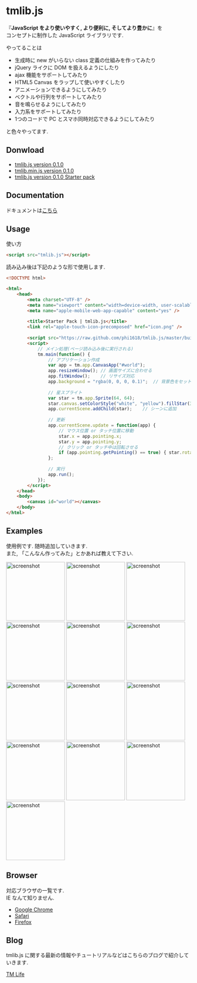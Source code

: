 # tmlib.js

『**JavaScript をより使いやすく, より便利に, そしてより豊かに**』を  
コンセプトに制作した JavaScript ライブラリです.

やってることは

- 生成時に new がいらない class 定義の仕組みを作ってみたり
- jQuery ライクに DOM を扱えるようにしたり
- ajax 機能をサポートしてみたり
- HTML5 Canvas をラップして使いやすくしたり
- アニメーションできるようにしてみたり
- ベクトルや行列をサポートしてみたり
- 音を鳴らせるようにしてみたり
- 入力系をサポートしてみたり
- 1つのコードで PC とスマホ同時対応できるようにしてみたり

と色々やってます.


## Donwload
- [tmlib.js version 0.1.0](https://raw.github.com/phi1618/tmlib.js/master/build/tmlib.js)
- [tmlib.min.js version 0.1.0](https://raw.github.com/phi1618/tmlib.js/0.1.0/build/tmlib.min.js)
- [tmlib.js version 0.1.0 Starter pack](https://github.com/downloads/phi1618/tmlib.js/starter.zip)


## Documentation
ドキュメントは[こちら](http://storage.tmlife.net/libs/tmlib.js/docs/index.html)

## Usage
使い方
```html
<script src="tmlib.js"></script>
```


読み込み後は下記のような形で使用します.

```html
<!DOCTYPE html>

<html>
    <head>
        <meta charset="UTF-8" />
        <meta name="viewport" content="width=device-width, user-scalable=no" />
        <meta name="apple-mobile-web-app-capable" content="yes" />
        
        <title>Starter Pack | tmlib.js</title>
        <link rel="apple-touch-icon-precomposed" href="icon.png" />
        
        <script src="https://raw.github.com/phi1618/tmlib.js/master/build/tmlib.js"></script>
        <script>
            // メイン処理(ページ読み込み後に実行される)
            tm.main(function() {
                // アプリケーション作成
                var app = tm.app.CanvasApp("#world");
                app.resizeWindow(); // 画面サイズに合わせる
                app.fitWindow();    // リサイズ対応
                app.background = "rgba(0, 0, 0, 0.1)";  // 背景色をセット
                
                // 星スプライト
                var star = tm.app.Sprite(64, 64);
                star.canvas.setColorStyle("white", "yellow").fillStar(32, 32, 32, 5);
                app.currentScene.addChild(star);    // シーンに追加
                
                // 更新
                app.currentScene.update = function(app) {
                    // マウス位置 or タッチ位置に移動
                    star.x = app.pointing.x;
                    star.y = app.pointing.y;
                    // クリック or タッチ中は回転させる
                    if (app.pointing.getPointing() == true) { star.rotation += 15; }
                };
                
                // 実行
                app.run();
            });
        </script>
    </head>
    <body>
        <canvas id="world"></canvas>
    </body>
</html>
```



## Examples

使用例です. 随時追加していきます.  
また, 「こんなん作ってみた」とかあれば教えて下さい.

<a href="http://storage.tmlife.net/libs/tmlib.js/examples/circle/"><img alt="screenshot" width="160" src="http://storage.tmlife.net/libs/tmlib.js/examples/circle/icon.png" /></a>
<a href="http://storage.tmlife.net/libs/tmlib.js/examples/circle-collision/"><img alt="screenshot" width="160" src="http://storage.tmlife.net/libs/tmlib.js/examples/circle-collision/icon.png" /></a>
<a href="http://storage.tmlife.net/libs/tmlib.js/examples/filter/"><img alt="screenshot" width="160" src="http://storage.tmlife.net/libs/tmlib.js/examples/filter/icon.png" /></a>
<a href="http://storage.tmlife.net/libs/tmlib.js/examples/juggling/"><img alt="screenshot" width="160" src="http://storage.tmlife.net/libs/tmlib.js/examples/juggling/icon.png" /></a>
<a href="http://storage.tmlife.net/libs/tmlib.js/examples/magic-square/"><img alt="screenshot" width="160" src="http://storage.tmlife.net/libs/tmlib.js/examples/magic-square/icon.png" /></a>
<a href="http://storage.tmlife.net/libs/tmlib.js/examples/paint/"><img alt="screenshot" width="160" src="http://storage.tmlife.net/libs/tmlib.js/examples/paint/icon.png" /></a>
<a href="http://storage.tmlife.net/libs/tmlib.js/examples/piano/"><img alt="screenshot" width="160" src="http://storage.tmlife.net/libs/tmlib.js/examples/piano/icon.png" /></a>
<a href="http://storage.tmlife.net/libs/tmlib.js/examples/pursuit/"><img alt="screenshot" width="160" src="http://storage.tmlife.net/libs/tmlib.js/examples/pursuit/icon.png" /></a>
<a href="http://storage.tmlife.net/libs/tmlib.js/examples/shooting/"><img alt="screenshot" width="160" src="http://storage.tmlife.net/libs/tmlib.js/examples/shooting/icon.png" /></a>
<a href="http://storage.tmlife.net/libs/tmlib.js/examples/snow/"><img alt="screenshot" width="160" src="http://storage.tmlife.net/libs/tmlib.js/examples/snow/icon.png" /></a>
<a href="http://storage.tmlife.net/libs/tmlib.js/examples/text-effect/"><img alt="screenshot" width="160" src="http://storage.tmlife.net/libs/tmlib.js/examples/text-effect/icon.png" /></a>
<a href="http://storage.tmlife.net/libs/tmlib.js/examples/torne-interface/"><img alt="screenshot" width="160" src="http://storage.tmlife.net/libs/tmlib.js/examples/torne-interface/icon.png" /></a>
<a href="http://storage.tmlife.net/libs/tmlib.js/examples/unit-circle/"><img alt="screenshot" width="160" src="http://storage.tmlife.net/libs/tmlib.js/examples/unit-circle/icon.png" /></a>



## Browser

対応ブラウザの一覧です.  
IE なんて知りません.
- [Google Chrome](http://www.google.co.jp/chrome/intl/ja/landing_ch.html)
- [Safari](http://www.apple.com/jp/safari/)
- [Firefox](http://mozilla.jp/firefox/)


## Blog

tmlib.js に関する最新の情報やチュートリアルなどはこちらのブログで紹介していきます.

[TM Life](http://tmlife.net)


